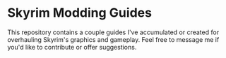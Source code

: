 # Skyrim Modding Guides

This repository contains a couple guides I've accumulated or created for overhauling Skyrim's graphics and gameplay.
Feel free to message me if you'd like to contribute or offer suggestions.
